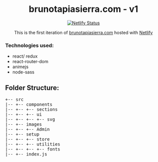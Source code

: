 <h1 align="center">
  brunotapiasierra.com - v1
</h1>
<p align="center">
  <a href="https://app.netlify.com/sites/btaps/deploys" target="_blank">
    <img src="https://api.netlify.com/api/v1/badges/1963b488-7b78-48c9-9e2d-6fb5e47ab3af/deploy-status" alt="Netlify Status" />
  </a>
</p>
<p align="center">
  This is the first iteration of <a href="https://brunotapiasierra.com/" target="_blank">brunotapiasierra.com</a> hosted with <a href="https://www.netlify.com/" target="_blank">Netlify</a>
</p>

### Technologies used:

- react/ redux
- react-router-dom
- animejs
- node-sass

## Folder Structure:

<pre>
+-- src
|-- +-- components
|-- +-- +-- sections
|-- +-- +-- ui
|-- +-- +-- +-- svg
|-- +-- images
|-- +-- +-- Admin
|-- +-- setup
|-- +-- +-- store
|-- +-- +-- utilities
|-- +-- +-- +-- fonts
|-- +-- index.js
</pre>

